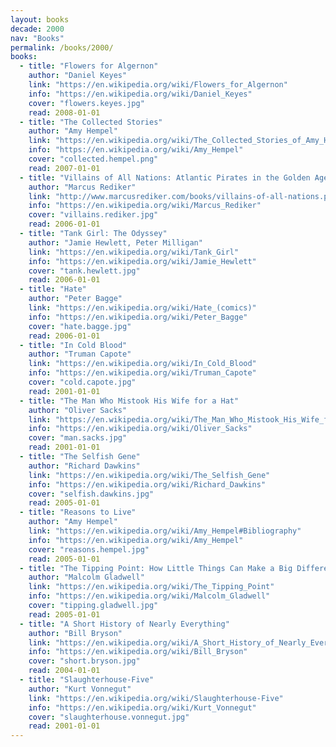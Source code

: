 ```yaml
---
layout: books
decade: 2000
nav: "Books"
permalink: /books/2000/
books:
  - title: "Flowers for Algernon"
    author: "Daniel Keyes"
    link: "https://en.wikipedia.org/wiki/Flowers_for_Algernon"
    info: "https://en.wikipedia.org/wiki/Daniel_Keyes"
    cover: "flowers.keyes.jpg"
    read: 2008-01-01
  - title: "The Collected Stories"
    author: "Amy Hempel"
    link: "https://en.wikipedia.org/wiki/The_Collected_Stories_of_Amy_Hempel"
    info: "https://en.wikipedia.org/wiki/Amy_Hempel"
    cover: "collected.hempel.png"
    read: 2007-01-01
  - title: "Villains of All Nations: Atlantic Pirates in the Golden Age"
    author: "Marcus Rediker"
    link: "http://www.marcusrediker.com/books/villains-of-all-nations.php"
    info: "https://en.wikipedia.org/wiki/Marcus_Rediker"
    cover: "villains.rediker.jpg"
    read: 2006-01-01
  - title: "Tank Girl: The Odyssey"
    author: "Jamie Hewlett, Peter Milligan"
    link: "https://en.wikipedia.org/wiki/Tank_Girl"
    info: "https://en.wikipedia.org/wiki/Jamie_Hewlett"
    cover: "tank.hewlett.jpg"
    read: 2006-01-01
  - title: "Hate"
    author: "Peter Bagge"
    link: "https://en.wikipedia.org/wiki/Hate_(comics)"
    info: "https://en.wikipedia.org/wiki/Peter_Bagge"
    cover: "hate.bagge.jpg"
    read: 2006-01-01
  - title: "In Cold Blood"
    author: "Truman Capote"
    link: "https://en.wikipedia.org/wiki/In_Cold_Blood"
    info: "https://en.wikipedia.org/wiki/Truman_Capote"
    cover: "cold.capote.jpg"
    read: 2001-01-01
  - title: "The Man Who Mistook His Wife for a Hat"
    author: "Oliver Sacks"
    link: "https://en.wikipedia.org/wiki/The_Man_Who_Mistook_His_Wife_for_a_Hat"
    info: "https://en.wikipedia.org/wiki/Oliver_Sacks"
    cover: "man.sacks.jpg"
    read: 2001-01-01
  - title: "The Selfish Gene"
    author: "Richard Dawkins"
    link: "https://en.wikipedia.org/wiki/The_Selfish_Gene"
    info: "https://en.wikipedia.org/wiki/Richard_Dawkins"
    cover: "selfish.dawkins.jpg"
    read: 2005-01-01
  - title: "Reasons to Live"
    author: "Amy Hempel"
    link: "https://en.wikipedia.org/wiki/Amy_Hempel#Bibliography"
    info: "https://en.wikipedia.org/wiki/Amy_Hempel"
    cover: "reasons.hempel.jpg"
    read: 2005-01-01
  - title: "The Tipping Point: How Little Things Can Make a Big Difference"
    author: "Malcolm Gladwell"
    link: "https://en.wikipedia.org/wiki/The_Tipping_Point"
    info: "https://en.wikipedia.org/wiki/Malcolm_Gladwell"
    cover: "tipping.gladwell.jpg"
    read: 2005-01-01
  - title: "A Short History of Nearly Everything"
    author: "Bill Bryson"
    link: "https://en.wikipedia.org/wiki/A_Short_History_of_Nearly_Everything"
    info: "https://en.wikipedia.org/wiki/Bill_Bryson"
    cover: "short.bryson.jpg"
    read: 2004-01-01
  - title: "Slaughterhouse-Five"
    author: "Kurt Vonnegut"
    link: "https://en.wikipedia.org/wiki/Slaughterhouse-Five"
    info: "https://en.wikipedia.org/wiki/Kurt_Vonnegut"
    cover: "slaughterhouse.vonnegut.jpg"
    read: 2001-01-01
---
```

